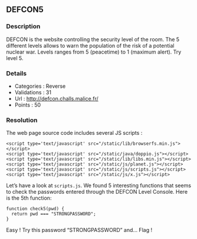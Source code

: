 ## DEFCON5

### Description

DEFCON is the website controlling the security level of the room. The 5 different levels allows to warn the population of the risk of a potential nuclear war. Levels ranges from 5 (peacetime) to 1 (maximum alert). Try level 5.

### Details

- Categories : Reverse
- Validations : 31
- Url : http://defcon.challs.malice.fr/
- Points : 50

### Resolution

The web page source code includes several JS scripts :

```JS
<script type='text/javascript' src="/static/lib/browserfs.min.js"></script>
<script type='text/javascript' src="/static/java/doppio.js"></script>
<script type='text/javascript' src="/static/lib/libs.min.js"></script>
<script type='text/javascript' src="/static/js/planet.js"></script>
<script type='text/javascript' src="/static/js/scripts.js"></script>
<script type='text/javascript' src="/static/js/x.js"></script>
```

Let’s have a look at `scripts.js`. We found 5 interesting functions that seems to check the passwords entered through the DEFCON Level Console. Here is the 5th function:

```JS
function check5(pwd) {
  return pwd === "STRONGPASSWORD";
}
```

Easy ! Try this password “STRONGPASSWORD” and... Flag !
